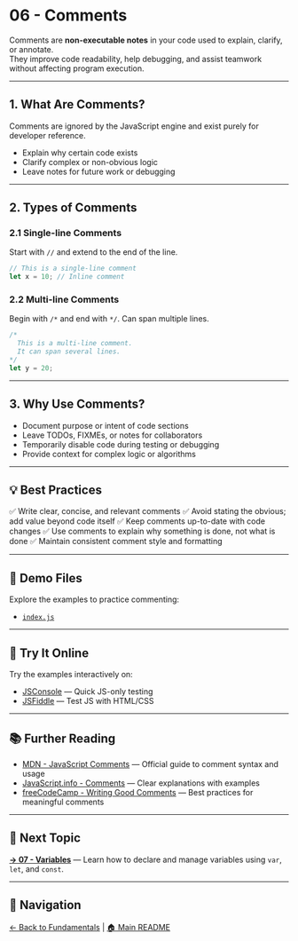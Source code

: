 # 06 - Comments

Comments are **non-executable notes** in your code used to explain, clarify, or annotate.  
They improve code readability, help debugging, and assist teamwork without affecting program execution.

---

## 1. What Are Comments?

Comments are ignored by the JavaScript engine and exist purely for developer reference.

- Explain why certain code exists  
- Clarify complex or non-obvious logic  
- Leave notes for future work or debugging  

---

## 2. Types of Comments

### 2.1 Single-line Comments

Start with `//` and extend to the end of the line.

```js
// This is a single-line comment
let x = 10; // Inline comment
```

### 2.2 Multi-line Comments

Begin with `/*` and end with `*/`. Can span multiple lines.

```js
/*
  This is a multi-line comment.
  It can span several lines.
*/
let y = 20;
```

---

## 3. Why Use Comments?

- Document purpose or intent of code sections
- Leave TODOs, FIXMEs, or notes for collaborators
- Temporarily disable code during testing or debugging
- Provide context for complex logic or algorithms

---

## 💡 Best Practices

✅ Write clear, concise, and relevant comments
✅ Avoid stating the obvious; add value beyond code itself
✅ Keep comments up-to-date with code changes
✅ Use comments to explain why something is done, not what is done
✅ Maintain consistent comment style and formatting

---

## 📂 Demo Files

Explore the examples to practice commenting:

- [`index.js`](index.js)

---

## 🧪 Try It Online

Try the examples interactively on:

- [JSConsole](https://jsconsole.com) — Quick JS-only testing  
- [JSFiddle](https://jsfiddle.net) — Test JS with HTML/CSS

---

## 📚 Further Reading

- [MDN - JavaScript Comments](https://developer.mozilla.org/en-US/docs/Web/JavaScript/Guide/Grammar_and_Types#comments) — Official guide to comment syntax and usage  
- [JavaScript.info - Comments](https://javascript.info/comments) — Clear explanations with examples  
- [freeCodeCamp - Writing Good Comments](https://www.freecodecamp.org/news/writing-good-comments/) — Best practices for meaningful comments  

---

## 🔗 Next Topic

**[→ 07 - Variables](../07-variables/README.md)** —  Learn how to declare and manage variables using `var`, `let`, and `const`.

---

## 🧭 Navigation

[← Back to Fundamentals](../README.md) | [🏠 Main README](../../README.md)

